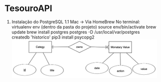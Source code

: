# TesouroAPI

1. Instalação do PostgreSQL
    1.1 Mac -> Via HomeBrew
    No terminal:
        virtualenv env (dentro da pasta do projeto)
        source env/bin/activate
        brew update
        brew install postgres
        postgres -D /usr/local/var/postgres
        createdb 'historico'
        pip3 install psycopg2
        ![Modelo Entidade Relacionamento usado para criação do banco](https://github.com/OsnielLopes/PythonServer/blob/master/er-diagram.png)
